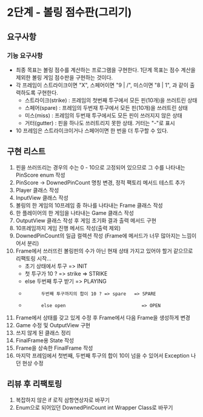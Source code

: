 # 2단계 - 볼링 점수판(그리기)

## 요구사항
### 기능 요구사항
* 최종 목표는 볼링 점수를 계산하는 프로그램을 구현한다. 1단계 목표는 점수 계산을 제외한 볼링 게임 점수판을 구현하는 것이다.
* 각 프레임이 스트라이크이면 "X", 스페어이면 "9 | /", 미스이면 "8 | 1", 과 같이 출력하도록 구현한다.
    * 스트라이크(strike) : 프레임의 첫번째 투구에서 모든 핀(10개)을 쓰러트린 상태
    * 스페어(spare) : 프레임의 두번재 투구에서 모든 핀(10개)을 쓰러트린 상태
    * 미스(miss) : 프레임의 두번재 투구에서도 모든 핀이 쓰러지지 않은 상태
    * 거터(gutter) : 핀을 하나도 쓰러트리지 못한 상태. 거터는 "-"로 표시
* 10 프레임은 스트라이크이거나 스페어이면 한 번을 더 투구할 수 있다.

## 구현 리스트
1. 핀을 쓰러뜨리는 경우의 수는 0 - 10으로 고정되어 있으므로 그 수를 나타내는 PinScore enum 작성 
2. PinScore -> DownedPinCount 명칭 변경, 정적 팩토리 메서드 테스트 추가
3. Player 클래스 작성
4. InputView 클래스 작성
5. 볼링의 한 게임의 10프레임 중 하나를 나타내는 Frame 클래스 작성
6. 한 플레이어의 한 게임을 나타내는 Game 클래스 작성
7. OutputView 클래스 작성 후 게임 초기화 결과 출력 메서드 구현
8. 10프레임까지 게임 진행 메서드 작성(출력 제외)
9. DownedPinCount의 일급 컬렉션 작성 (Frame에 메서드가 너무 많아지는 느낌이어서 분리)
10. Frame에서 쓰러뜨린 볼링핀의 수가 아닌 현재 상태 가지고 있어야 할거 같으므로 리팩토링 시작...
    * 초기 상태에서 투구                                => INIT 
    *   첫 투구가 10 ? => strike                       => STRIKE
    *   else 두번째 투구 받기                          => PLAYING 
    *           두번째 투구까지의 합이 10 ? => spare   => SPARE
    *           else open                            => OPEN
11. Frame에서 상태를 갖고 있게 수정 후 Frame에서 다음 Frame을 생성하게 변경 
12. Game 수정 및 OutputView 구현
13. 쓰지 않게 된 클래스 정리
14. FinalFrame용 State 작성
15. Frame을 상속한 FinalFrame 작성
16. 마지막 프레임에서 첫번째, 두번째 투구의 합이 10이 넘을 수 있어서 Exception 나던 현상 수정


## 리뷰 후 리팩토링
1. 복잡하지 않은 if 로직 삼항연상자로 바꾸기
2. Enum으로 되어있던 DownedPinCount int Wrapper Class로 바꾸기
